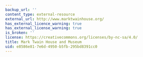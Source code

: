 ```yaml
---
backup_url: ''
content_type: external-resource
external_url: http://www.marktwainhouse.org/
has_external_licence_warning: true
has_external_license_warning: true
is_broken: ''
license: https://creativecommons.org/licenses/by-nc-sa/4.0/
title: Mark Twain House and Museum
uid: e8586e81-7e6d-4950-b5fb-295bd8391cc0
---
```

